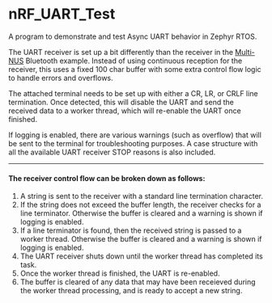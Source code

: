 # nRF_UART_Test

 A program to demonstrate and test Async UART behavior in Zephyr RTOS.

The UART receiver is set up a bit differently than the receiver in the [Multi-NUS](https://github.com/NordicMatt/multi-NUS/blob/master/src/main.c) Bluetooth example. Instead of using continuous reception for the receiver, this uses a fixed 100 char buffer with some extra control flow logic to handle errors and overflows.

The attached terminal needs to be set up with either a CR, LR, or CRLF line termination. Once detected, this will disable the UART and send the received data to a worker thread, which will re-enable the UART once finished.

If logging is enabled, there are various warnings (such as overflow) that will be sent to the terminal for troubleshooting purposes. A case structure with all the available UART receiver STOP reasons is also included.

---

#### The receiver control flow can be broken down as follows:

1. A string is sent to the receiver with a standard line termination character.
2. If the string does not exceed the buffer length, the receiver checks for a line terminator. Otherwise the buffer is cleared and a warning is shown if logging is enabled.
3. If a line terminator is found, then the received string is passed to a worker thread. Otherwise the buffer is cleared and a warning is shown if logging is enabled. 
4. The UART receiver shuts down until the worker thread has completed its task.
5. Once the worker thread is finished, the UART is re-enabled.
6. The buffer is cleared of any data that may have been receieved during the worker thread processing, and is ready to accept a new string.
